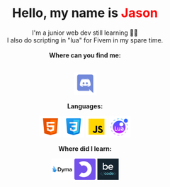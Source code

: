 # <div align="center">**Hello, my name is** <span style= "color: red">**Jason**</span></div>

 <div align="center"> I'm a junior web dev still learning 👨‍💻  </div>  

<div align="center"> I also do scripting in "lua" for Fivem in my spare time.</div></br>


<div align="center"> <b>Where can you find me:</b>

</br>[![](./img/Logo_Discord.png)](https://discord.gg/J0K3RY#4801)  

**Languages:**  

![](img/icons8-html-48.png) ![](img/icons8-css-48.png) ![](img/icons8-js-48.png) ![](img/icons8-lua-language-64.png)  


**Where did I learn:**  

[![](img/dyma.png)](https://dyma.fr/r/61ecc958f71244b43f27cb37) [![](img/Logo_OpenClassrooms.png)](https://openclassrooms.com/) [![](img/becode.png)](https://becode.org/)</div>